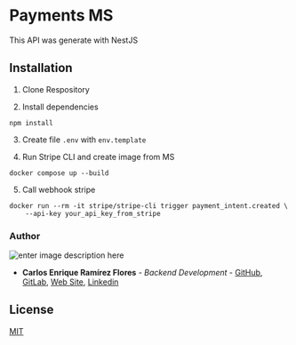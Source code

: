 # Payments MS

This API was generate with NestJS

## Installation

1. Clone Respository

2. Install dependencies

```
npm install
```

3. Create file `.env` with `env.template`

4. Run Stripe CLI and create image from MS

```
docker compose up --build
```

5. Call webhook stripe

```
docker run --rm -it stripe/stripe-cli trigger payment_intent.created \
    --api-key your_api_key_from_stripe
```

### Author

![enter image description here](https://avatars1.githubusercontent.com/u/6466769?s=170&v=4)

- **Carlos Enrique Ramírez Flores** - _Backend Development_ - [GitHub](https://github.com/linuxcarl), [GitLab](https://gitlab.com/linux-carl), [Web Site](https://www.carlosramirezflores.com), [Linkedin](https://www.linkedin.com/in/carlos-enrique-ram%C3%ADrez-flores/)

## License

[MIT](https://choosealicense.com/licenses/mit/)
